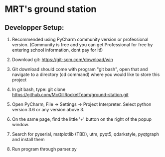 # MRT's ground station

## Developper Setup:

1. Recommended using PyCharm community version or professional version. (Community is free and you can get Professional for free by entering school information, dont pay for it!)

2. Download git: https://git-scm.com/download/win 

3. Git download should come with program "git bash", open that and navigate to a directory (cd command) where you would like to store this project

4. In git bash, type: git clone https://github.com/McGillRocketTeam/ground-station.git 

5. Open PyCharm, File -> Settings -> Project Interpreter. Select python version 3.6 or any version above 3. 

6. On the same page, find the little '+' button on the right of the popup window. 

7. Search for pyserial, matplotlib (TBD), utm, pyqt5, qdarkstyle, pyqtgraph and install them

8. Run program through parser.py




